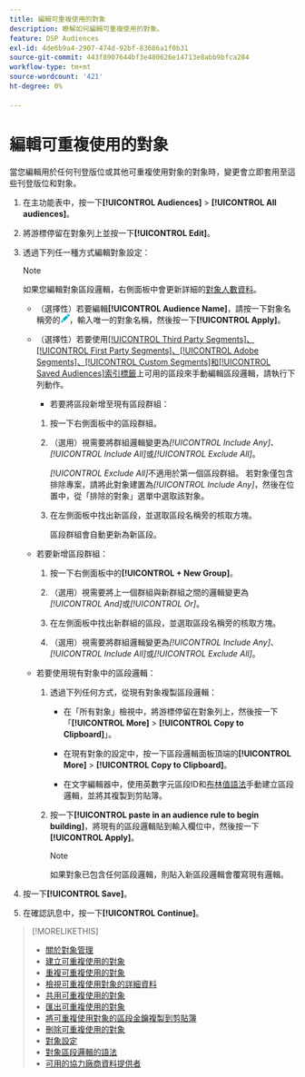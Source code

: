 ```yaml
---
title: 編輯可重複使用的對象
description: 瞭解如何編輯可重複使用的對象。
feature: DSP Audiences
exl-id: 4de6b9a4-2907-474d-92bf-83686a1f0b31
source-git-commit: 443f8907644bf3e480626e14713e8abb9bfca284
workflow-type: tm+mt
source-wordcount: '421'
ht-degree: 0%

---
```


# 編輯可重複使用的對象

當您編輯用於任何刊登版位或其他可重複使用對象的對象時，變更會立即套用至這些刊登版位和對象。<!-- verify -->

1. 在主功能表中，按一下&#x200B;**[!UICONTROL Audiences]** > **[!UICONTROL All audiences]**。

1. 將游標停留在對象列上並按一下&#x200B;**[!UICONTROL Edit]**。

1. 透過下列任一種方式編輯對象設定：

   >[!NOTE]
   >
   >如果您編輯對象區段邏輯，右側面板中會更新詳細的[對象人數資料](audience-about.md)。

   * （選擇性）若要編輯&#x200B;**[!UICONTROL Audience Name]**，請按一下對象名稱旁的![編輯](/help/dsp/assets/edit.png)，輸入唯一的對象名稱，然後按一下&#x200B;**[!UICONTROL Apply]**。

   * （選擇性）若要使用[[!UICONTROL Third Party Segments]、[!UICONTROL First Party Segments]、[!UICONTROL Adobe Segments]、[!UICONTROL Custom Segments]和[!UICONTROL Saved Audiences]索引標籤](audience-settings.md)上可用的區段來手動編輯區段邏輯，請執行下列動作。

      * 若要將區段新增至現有區段群組：

      1. 按一下右側面板中的區段群組。

      1. （選用）視需要將群組邏輯變更為&#x200B;*[!UICONTROL Include Any]*、*[!UICONTROL Include All]*&#x200B;或&#x200B;*[!UICONTROL Exclude All]*。

         *[!UICONTROL Exclude All]*&#x200B;不適用於第一個區段群組。 若對象僅包含排除專案，請將此對象建置為&#x200B;*[!UICONTROL Include Any]*，然後在位置中，從「排除的對象」選單中選取該對象。

      1. 在左側面板中找出新區段，並選取區段名稱旁的核取方塊。

         區段群組會自動更新為新區段。

   * 若要新增區段群組：

      1. 按一下右側面板中的&#x200B;**[!UICONTROL + New Group]**。

      1. （選用）視需要將上一個群組與新群組之間的邏輯變更為&#x200B;*[!UICONTROL And]*&#x200B;或&#x200B;*[!UICONTROL Or]*。

      1. 在左側面板中找出新群組的區段，並選取區段名稱旁的核取方塊。

      1. （選用）視需要將群組邏輯變更為&#x200B;*[!UICONTROL Include Any]*、*[!UICONTROL Include All]*&#x200B;或&#x200B;*[!UICONTROL Exclude All]*。

   * 若要使用現有對象中的區段邏輯：

      1. 透過下列任何方式，從現有對象複製區段邏輯：

         * 在「所有對象」檢視中，將游標停留在對象列上，然後按一下「**[!UICONTROL More]** > **[!UICONTROL Copy to Clipboard]**」。

         * 在現有對象的設定中，按一下區段邏輯面板頂端的&#x200B;**[!UICONTROL More]** > **[!UICONTROL Copy to Clipboard]**。

         * 在文字編輯器中，使用英數字元區段ID和[布林值語法](audience-segment-logic-syntax.md)手動建立區段邏輯，並將其複製到剪貼簿。

      1. 按一下&#x200B;**[!UICONTROL paste in an audience rule to begin building]**，將現有的區段邏輯貼到輸入欄位中，然後按一下&#x200B;**[!UICONTROL Apply]**。

         >[!NOTE]
         >
         >如果對象已包含任何區段邏輯，則貼入新區段邏輯會覆寫現有邏輯。

1. 按一下&#x200B;**[!UICONTROL Save]**。

1. 在確認訊息中，按一下&#x200B;**[!UICONTROL Continue]**。

>[!MORELIKETHIS]
>
>* [關於對象管理](audience-about.md)
>* [建立可重複使用的對象](reusable-audience-create.md)
>* [重複可重複使用的對象](reusable-audience-duplicate.md)
>* [檢視可重複使用對象的詳細資料](reusable-audience-view-details.md)
>* [共用可重複使用的對象](reusable-audience-share.md)
>* [匯出可重複使用的對象](reusable-audience-export.md)
>* [將可重複使用對象的區段金鑰複製到剪貼簿](reusable-audience-clipboard.md)
>* [刪除可重複使用的對象](reusable-audience-delete.md)
>* [對象設定](audience-settings.md)
>* [對象區段邏輯的語法](audience-segment-logic-syntax.md)
>* [可用的協力廠商資料提供者](third-party-data-providers.md)
